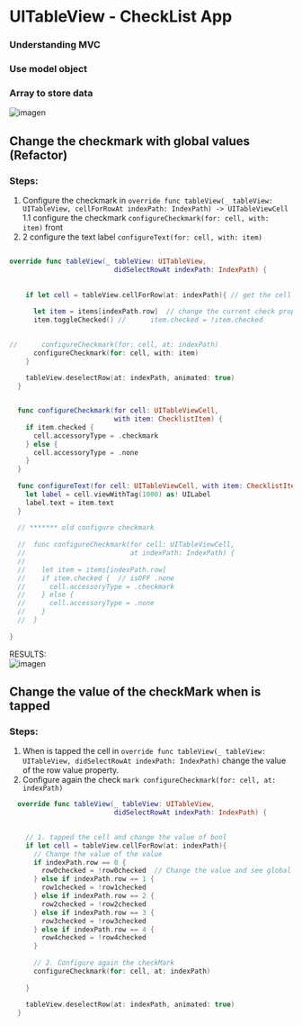 # UITableView - CheckList App

### Understanding MVC
### Use model object
### Array to store data


![imagen](../master/assets/sketch2.gif)  

## Change the checkmark with global values  (Refactor)

### Steps: 

1. Configure the checkmark in `override func tableView(_ tableView: UITableView,
cellForRowAt indexPath: IndexPath) -> UITableViewCell` 
1.1  configure the checkmark `configureCheckmark(for: cell, with: item)` front  
1. 2 configure the text label `configureText(for: cell, with: item)`  
  

```swift

override func tableView(_ tableView: UITableView,
                          didSelectRowAt indexPath: IndexPath) {
    
    
    if let cell = tableView.cellForRow(at: indexPath){ // get the cell configure view
      
      let item = items[indexPath.row]  // change the current check property when is tapped
      item.toggleChecked() //      item.checked = !item.checked

      
//      configureCheckmark(for: cell, at: indexPath)
      configureCheckmark(for: cell, with: item)
    }
    
    tableView.deselectRow(at: indexPath, animated: true)
  }


  func configureCheckmark(for cell: UITableViewCell,
                          with item: ChecklistItem) {
    if item.checked {
      cell.accessoryType = .checkmark
    } else {
      cell.accessoryType = .none
    }
  }
  
  func configureText(for cell: UITableViewCell, with item: ChecklistItem) {
    let label = cell.viewWithTag(1000) as! UILabel
    label.text = item.text
  }
  
  // ******* old configure checkmark
  
  //  func configureCheckmark(for cell: UITableViewCell,
  //                          at indexPath: IndexPath) {
  //
  //    let item = items[indexPath.row]
  //    if item.checked {  // isOFF .none
  //      cell.accessoryType = .checkmark
  //    } else {
  //      cell.accessoryType = .none
  //    }
  //  }
  
}
```
RESULTS:    
![imagen](../feature-MVC/assets/image1.png)  

## Change the value of the checkMark  when is tapped

### Steps: 
1. When is tapped the cell in `override func tableView(_ tableView: UITableView,
didSelectRowAt indexPath: IndexPath)` change the value of the row value property.  
2. Configure again the check `mark configureCheckmark(for: cell, at: indexPath)`  


```swift
  override func tableView(_ tableView: UITableView,
                          didSelectRowAt indexPath: IndexPath) {
    

    // 1. tapped the cell and change the value of bool
    if let cell = tableView.cellForRow(at: indexPath){
      // Change the value of the value
      if indexPath.row == 0 {
        row0checked = !row0checked  // Change the value and see global
      } else if indexPath.row == 1 {
        row1checked = !row1checked
      } else if indexPath.row == 2 {
        row2checked = !row2checked
      } else if indexPath.row == 3 {
        row3checked = !row3checked
      } else if indexPath.row == 4 {
        row4checked = !row4checked
      }
      
      // 2. Configure again the checkMark
      configureCheckmark(for: cell, at: indexPath)
      
    }
    
    tableView.deselectRow(at: indexPath, animated: true)
  }
```
















